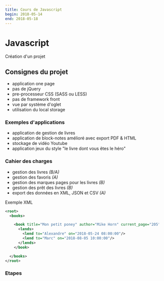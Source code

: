 ```yaml
---
title: Cours de Javascript
begin: 2018-05-14
end: 2018-05-18
---
```

# Javascript

Création d'un projet

## Consignes du projet

- application one page
- pas de jQuery
- pre-processeur CSS (SASS ou LESS)
- pas de framework front
- vue par système d'oglet
- utilisation du local storage

### Exemples d'applications

- application de gestion de livres
- application de block-notes amélioré avec export PDF & HTML
- stockage de vidéo Youtube
- application jeux du style "le livre dont vous êtes le héro"

### Cahier des charges

- gestion des livres _(B/A)_
- gestion des favoris _(A)_
- gestion des marques pages pour les livres _(B)_
- gestion des prêt des livres _(B)_
- export des données en XML, JSON et CSV _(A)_

Exemple XML

```XML
<root>
  <books>

    <book title="Mon petit poney" author="Mike Horn" current_page="205" >
      <lends>
        <lend to="Alexandre" on="2018-05-24 08:00:00"/>
        <lend to="Marc" on="2018-08-05 10:00:00"/>
      </lends>
    </book>

  </books>
</root>
```

### Etapes
